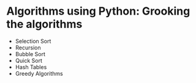 # Algorithms using Python: Grooking the algorithms

* Selection Sort
* Recursion
* Bubble Sort
* Quick Sort
* Hash Tables
* Greedy Algorithms
